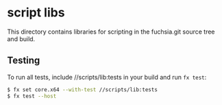 # script libs

This directory contains libraries for scripting in the fuchsia.git
source tree and build.

## Testing

To run all tests, include //scripts/lib:tests in your build and run `fx test`:

```bash
$ fx set core.x64 --with-test //scripts/lib:tests
$ fx test --host
```